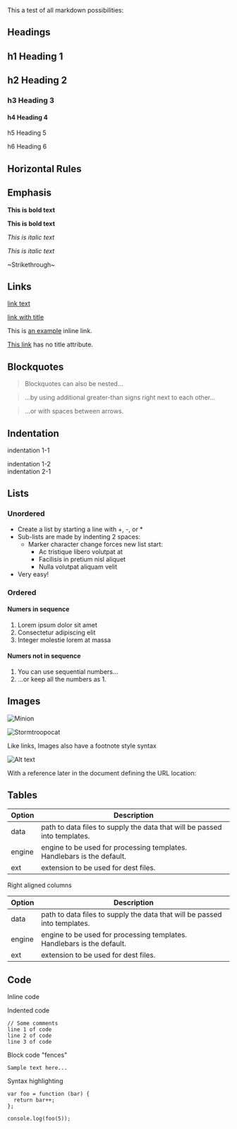 This a test of all markdown possibilities:

## Headings

## h1 Heading 1

## h2 Heading 2

### h3 Heading 3

#### h4 Heading 4

h5 Heading 5

h6 Heading 6

## Horizontal Rules

## Emphasis

**This is bold text**

**This is bold text**

_This is italic text_

_This is italic text_

~Strikethrough~

## Links

[link text](http://dev.nodeca.com)

[link with title](http://nodeca.github.io/pica/demo/)

This is [an example](http://example.com/) inline link.

[This link](http://example.net/) has no title attribute.

## Blockquotes

> Blockquotes can also be nested...

> ...by using additional greater-than signs right next to each other...

> ...or with spaces between arrows.

## Indentation

indentation 1-1

indentation 1-2  
indentation 2-1

## Lists

### Unordered

- Create a list by starting a line with +, -, or \*
- Sub-lists are made by indenting 2 spaces:
  - Marker character change forces new list start:
    - Ac tristique libero volutpat at
    - Facilisis in pretium nisl aliquet
    - Nulla volutpat aliquam velit
- Very easy!

### Ordered

#### Numers in sequence

1.  Lorem ipsum dolor sit amet
2.  Consectetur adipiscing elit
3.  Integer molestie lorem at massa

#### Numers not in sequence

1.  You can use sequential numbers...
2.  ...or keep all the numbers as 1.

## Images

![Minion](https://octodex.github.com/images/dinotocat.png)

![Stormtroopocat](https://octodex.github.com/images/saritocat.png)

Like links, Images also have a footnote style syntax

![Alt text](https://octodex.github.com/images/daftpunktocat-thomas.gif)

With a reference later in the document defining the URL location:

## Tables

| Option | Description                                                               |
| ------ | ------------------------------------------------------------------------- |
| data   | path to data files to supply the data that will be passed into templates. |
| engine | engine to be used for processing templates. Handlebars is the default.    |
| ext    | extension to be used for dest files.                                      |

Right aligned columns

| Option | Description                                                               |
| ------ | ------------------------------------------------------------------------- |
| data   | path to data files to supply the data that will be passed into templates. |
| engine | engine to be used for processing templates. Handlebars is the default.    |
| ext    | extension to be used for dest files.                                      |

## Code

Inline code

Indented code

```plaintext
// Some comments
line 1 of code
line 2 of code
line 3 of code
```

Block code "fences"

```plaintext
Sample text here...
```

Syntax highlighting

```plaintext
var foo = function (bar) {
  return bar++;
};

console.log(foo(5));
```
